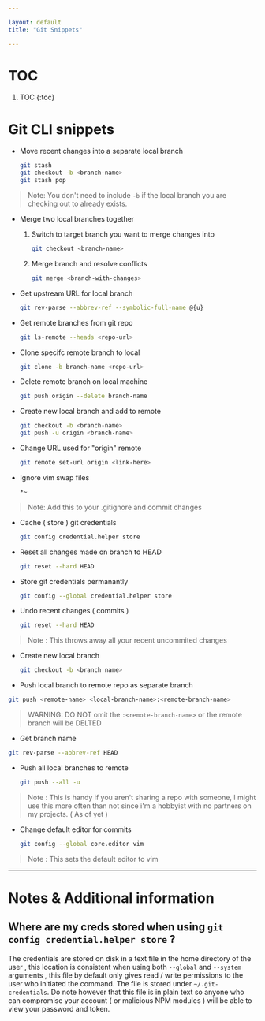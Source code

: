 ```yaml
---

layout: default
title: "Git Snippets"

---
```


# TOC 

1. TOC 
{:toc}

# Git CLI snippets  

- Move recent changes into a separate local branch 
    ```bash
    git stash 
    git checkout -b <branch-name>
    git stash pop 
    ```

> Note: You don't need to include `-b` if the local branch you are checking out to already exists. 

- Merge two local branches together 
    1. Switch to target branch you want to merge changes into 
        ```bash
        git checkout <branch-name>
        ```
    2. Merge branch and resolve conflicts 
        ```bash
        git merge <branch-with-changes>
        ```

- Get upstream URL for local branch 
    ```bash
    git rev-parse --abbrev-ref --symbolic-full-name @{u}
    ```
- Get remote branches from git repo 
    ```bash
    git ls-remote --heads <repo-url>
    ```
- Clone specifc remote branch to local 
    ```bash
    git clone -b branch-name <repo-url>
    ```
- Delete remote branch on local machine 
    ```bash
    git push origin --delete branch-name 
    ```
- Create new local branch and add to remote 
    ```bash
    git checkout -b <branch-name> 
    git push -u origin <branch-name> 
    ```
- Change URL used for "origin" remote 
    ```bash
    git remote set-url origin <link-here> 
    ```
- Ignore vim swap files
    ```bash
    *~
    ```

> Note: Add this to your .gitignore and commit changes 

- Cache ( store ) git credentials 
    ```bash
    git config credential.helper store
    ```

- Reset all changes made on branch to HEAD
    ```bash
    git reset --hard HEAD
    ```


- Store git credentials permanantly
    ```bash
    git config --global credential.helper store
    ```


- Undo recent changes ( commits )
    ```bash
    git reset --hard HEAD
    ```

> Note : This throws away all your recent uncommited changes


- Create new local branch 
    ```bash
    git checkout -b <branch name> 
    ```
- Push local branch to remote repo as separate branch 
```bash
git push <remote-name> <local-branch-name>:<remote-branch-name>
```

> WARNING: DO NOT omit the `:<remote-branch-name>` or the remote branch will be DELTED


- Get branch name
```bash
git rev-parse --abbrev-ref HEAD
```

- Push all local branches to remote
    ```bash
    git push --all -u
    ```

> Note : This is handy if you aren't sharing a repo with someone, I might use this more often than not since i'm a hobbyist with no partners on my projects. ( As of yet ) 


- Change default editor for commits
    ```bash
    git config --global core.editor vim
    ```

> Note : This sets the default editor to vim 

---

# Notes & Additional information 

## Where are my creds stored when using `git config credential.helper store` ?

The credentials are stored on disk in a text file in the home directory of the user , this location is consistent when using both `--global` and `--system` arguments  , this file by default only gives read / write permissions to the user who initiated the command. The file is stored under `~/.git-credentials`. Do note however that this file is in plain text so anyone who can compromise your account ( or malicious NPM modules ) will be able to view your password and token. 



